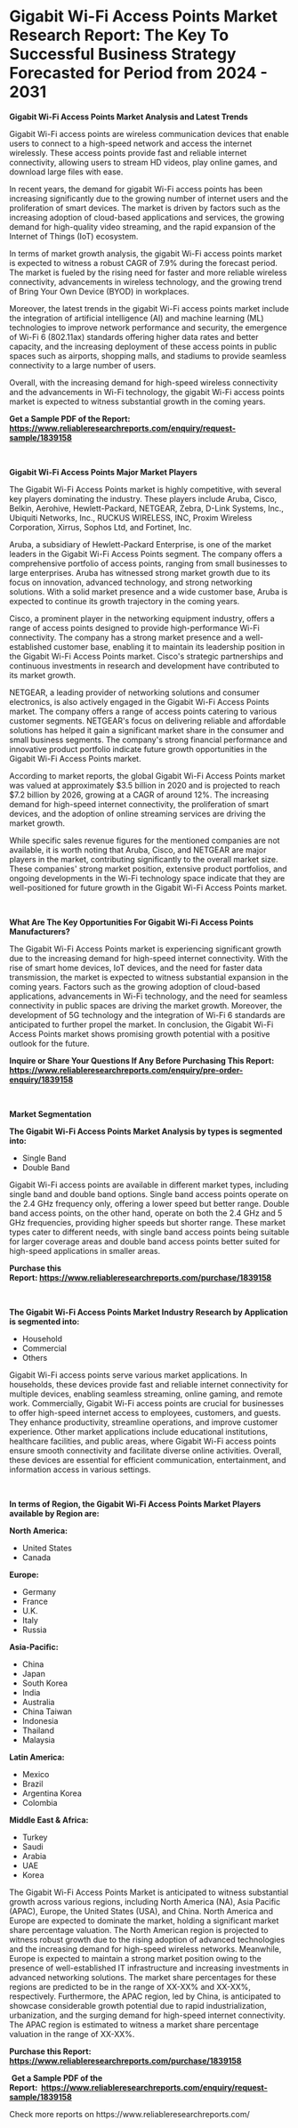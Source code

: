 <p><h1>Gigabit Wi-Fi Access Points Market Research Report: The Key To Successful Business Strategy Forecasted for Period from 2024 - 2031</h1></p><p><strong>Gigabit Wi-Fi Access Points Market Analysis and Latest Trends</strong></p>
<p><p>Gigabit Wi-Fi access points are wireless communication devices that enable users to connect to a high-speed network and access the internet wirelessly. These access points provide fast and reliable internet connectivity, allowing users to stream HD videos, play online games, and download large files with ease.</p><p>In recent years, the demand for gigabit Wi-Fi access points has been increasing significantly due to the growing number of internet users and the proliferation of smart devices. The market is driven by factors such as the increasing adoption of cloud-based applications and services, the growing demand for high-quality video streaming, and the rapid expansion of the Internet of Things (IoT) ecosystem.</p><p>In terms of market growth analysis, the gigabit Wi-Fi access points market is expected to witness a robust CAGR of 7.9% during the forecast period. The market is fueled by the rising need for faster and more reliable wireless connectivity, advancements in wireless technology, and the growing trend of Bring Your Own Device (BYOD) in workplaces.</p><p>Moreover, the latest trends in the gigabit Wi-Fi access points market include the integration of artificial intelligence (AI) and machine learning (ML) technologies to improve network performance and security, the emergence of Wi-Fi 6 (802.11ax) standards offering higher data rates and better capacity, and the increasing deployment of these access points in public spaces such as airports, shopping malls, and stadiums to provide seamless connectivity to a large number of users.</p><p>Overall, with the increasing demand for high-speed wireless connectivity and the advancements in Wi-Fi technology, the gigabit Wi-Fi access points market is expected to witness substantial growth in the coming years.</p></p>
<p><strong>Get a Sample PDF of the Report:&nbsp; <a href="https://www.reliableresearchreports.com/enquiry/request-sample/1839158">https://www.reliableresearchreports.com/enquiry/request-sample/1839158</a></strong></p>
<p>&nbsp;</p>
<p><strong>Gigabit Wi-Fi Access Points Major Market Players</strong></p>
<p><p>The Gigabit Wi-Fi Access Points market is highly competitive, with several key players dominating the industry. These players include Aruba, Cisco, Belkin, Aerohive, Hewlett-Packard, NETGEAR, Zebra, D-Link Systems, Inc., Ubiquiti Networks, Inc., RUCKUS WIRELESS, INC, Proxim Wireless Corporation, Xirrus, Sophos Ltd, and Fortinet, Inc.</p><p>Aruba, a subsidiary of Hewlett-Packard Enterprise, is one of the market leaders in the Gigabit Wi-Fi Access Points segment. The company offers a comprehensive portfolio of access points, ranging from small businesses to large enterprises. Aruba has witnessed strong market growth due to its focus on innovation, advanced technology, and strong networking solutions. With a solid market presence and a wide customer base, Aruba is expected to continue its growth trajectory in the coming years.</p><p>Cisco, a prominent player in the networking equipment industry, offers a range of access points designed to provide high-performance Wi-Fi connectivity. The company has a strong market presence and a well-established customer base, enabling it to maintain its leadership position in the Gigabit Wi-Fi Access Points market. Cisco's strategic partnerships and continuous investments in research and development have contributed to its market growth.</p><p>NETGEAR, a leading provider of networking solutions and consumer electronics, is also actively engaged in the Gigabit Wi-Fi Access Points market. The company offers a range of access points catering to various customer segments. NETGEAR's focus on delivering reliable and affordable solutions has helped it gain a significant market share in the consumer and small business segments. The company's strong financial performance and innovative product portfolio indicate future growth opportunities in the Gigabit Wi-Fi Access Points market.</p><p>According to market reports, the global Gigabit Wi-Fi Access Points market was valued at approximately $3.5 billion in 2020 and is projected to reach $7.2 billion by 2026, growing at a CAGR of around 12%. The increasing demand for high-speed internet connectivity, the proliferation of smart devices, and the adoption of online streaming services are driving the market growth.</p><p>While specific sales revenue figures for the mentioned companies are not available, it is worth noting that Aruba, Cisco, and NETGEAR are major players in the market, contributing significantly to the overall market size. These companies' strong market position, extensive product portfolios, and ongoing developments in the Wi-Fi technology space indicate that they are well-positioned for future growth in the Gigabit Wi-Fi Access Points market.</p></p>
<p>&nbsp;</p>
<p><strong>What Are The Key Opportunities For Gigabit Wi-Fi Access Points Manufacturers?</strong></p>
<p><p>The Gigabit Wi-Fi Access Points market is experiencing significant growth due to the increasing demand for high-speed internet connectivity. With the rise of smart home devices, IoT devices, and the need for faster data transmission, the market is expected to witness substantial expansion in the coming years. Factors such as the growing adoption of cloud-based applications, advancements in Wi-Fi technology, and the need for seamless connectivity in public spaces are driving the market growth. Moreover, the development of 5G technology and the integration of Wi-Fi 6 standards are anticipated to further propel the market. In conclusion, the Gigabit Wi-Fi Access Points market shows promising growth potential with a positive outlook for the future.</p></p>
<p><strong>Inquire or Share Your Questions If Any Before Purchasing This Report: <a href="https://www.reliableresearchreports.com/enquiry/pre-order-enquiry/1839158">https://www.reliableresearchreports.com/enquiry/pre-order-enquiry/1839158</a></strong></p>
<p>&nbsp;</p>
<p><strong>Market Segmentation</strong></p>
<p><strong>The Gigabit Wi-Fi Access Points Market Analysis by types is segmented into:</strong></p>
<p><ul><li>Single Band</li><li>Double Band</li></ul></p>
<p><p>Gigabit Wi-Fi access points are available in different market types, including single band and double band options. Single band access points operate on the 2.4 GHz frequency only, offering a lower speed but better range. Double band access points, on the other hand, operate on both the 2.4 GHz and 5 GHz frequencies, providing higher speeds but shorter range. These market types cater to different needs, with single band access points being suitable for larger coverage areas and double band access points better suited for high-speed applications in smaller areas.</p></p>
<p><strong>Purchase this Report:&nbsp;<a href="https://www.reliableresearchreports.com/purchase/1839158">https://www.reliableresearchreports.com/purchase/1839158</a></strong></p>
<p>&nbsp;</p>
<p><strong>The Gigabit Wi-Fi Access Points Market Industry Research by Application is segmented into:</strong></p>
<p><ul><li>Household</li><li>Commercial</li><li>Others</li></ul></p>
<p><p>Gigabit Wi-Fi access points serve various market applications. In households, these devices provide fast and reliable internet connectivity for multiple devices, enabling seamless streaming, online gaming, and remote work. Commercially, Gigabit Wi-Fi access points are crucial for businesses to offer high-speed internet access to employees, customers, and guests. They enhance productivity, streamline operations, and improve customer experience. Other market applications include educational institutions, healthcare facilities, and public areas, where Gigabit Wi-Fi access points ensure smooth connectivity and facilitate diverse online activities. Overall, these devices are essential for efficient communication, entertainment, and information access in various settings.</p></p>
<p>&nbsp;</p>
<p><strong>In terms of Region, the Gigabit Wi-Fi Access Points Market Players available by Region are:</strong></p>
<p>
    <p> <strong> North America: </strong>
        <ul>
            <li>United States</li>
            <li>Canada</li>
        </ul>
        </p> 
    <p> <strong> Europe: </strong>
        <ul>
            <li>Germany</li>
            <li>France</li>
            <li>U.K.</li>
            <li>Italy</li>
            <li>Russia</li>
        </ul>
        </p> 
    <p> <strong> Asia-Pacific: </strong>
        <ul>
            <li>China</li>
            <li>Japan</li>
            <li>South Korea</li>
            <li>India</li>
            <li>Australia</li>
            <li>China Taiwan</li>
            <li>Indonesia</li>
            <li>Thailand</li>
            <li>Malaysia</li>
        </ul>
        </p> 
    <p> <strong> Latin America: </strong>
        <ul>
            <li>Mexico</li>
            <li>Brazil</li>
            <li>Argentina Korea</li>
            <li>Colombia</li>
        </ul>
        </p> 
    <p> <strong> Middle East & Africa: </strong>
        <ul>
            <li>Turkey</li>
            <li>Saudi</li>
            <li>Arabia</li>
            <li>UAE</li>
            <li>Korea</li>
        </ul>
    </p>
    </p>
<p><p>The Gigabit Wi-Fi Access Points Market is anticipated to witness substantial growth across various regions, including North America (NA), Asia Pacific (APAC), Europe, the United States (USA), and China. North America and Europe are expected to dominate the market, holding a significant market share percentage valuation. The North American region is projected to witness robust growth due to the rising adoption of advanced technologies and the increasing demand for high-speed wireless networks. Meanwhile, Europe is expected to maintain a strong market position owing to the presence of well-established IT infrastructure and increasing investments in advanced networking solutions. The market share percentages for these regions are predicted to be in the range of XX-XX% and XX-XX%, respectively. Furthermore, the APAC region, led by China, is anticipated to showcase considerable growth potential due to rapid industrialization, urbanization, and the surging demand for high-speed internet connectivity. The APAC region is estimated to witness a market share percentage valuation in the range of XX-XX%.</p></p>
<p><strong>Purchase this Report: <a href="https://www.reliableresearchreports.com/purchase/1839158">https://www.reliableresearchreports.com/purchase/1839158</a></strong></p>
<p>&nbsp;<strong>Get a Sample PDF of the Report:&nbsp;&nbsp;<a href="https://www.reliableresearchreports.com/enquiry/request-sample/1839158">https://www.reliableresearchreports.com/enquiry/request-sample/1839158</a></strong></p>
<p><strong></strong></p>
<p>Check more reports on https://www.reliableresearchreports.com/</p>